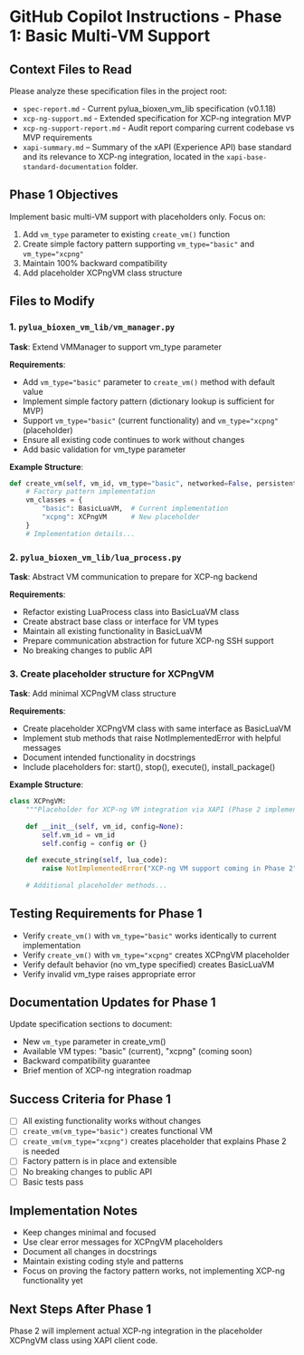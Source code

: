 # GitHub Copilot Instructions - Phase 1: Basic Multi-VM Support

## Context Files to Read
Please analyze these specification files in the project root:
- `spec-report.md` - Current pylua_bioxen_vm_lib specification (v0.1.18)
- `xcp-ng-support.md` - Extended specification for XCP-ng integration MVP
- `xcp-ng-support-report.md` - Audit report comparing current codebase vs MVP requirements
- `xapi-summary.md` – Summary of the xAPI (Experience API) base standard and its relevance to XCP-ng integration, located in the `xapi-base-standard-documentation` folder.

## Phase 1 Objectives
Implement basic multi-VM support with placeholders only. Focus on:
1. Add `vm_type` parameter to existing `create_vm()` function
2. Create simple factory pattern supporting `vm_type="basic"` and `vm_type="xcpng"`
3. Maintain 100% backward compatibility
4. Add placeholder XCPngVM class structure

## Files to Modify

### 1. `pylua_bioxen_vm_lib/vm_manager.py`
**Task**: Extend VMManager to support vm_type parameter

**Requirements**:
- Add `vm_type="basic"` parameter to `create_vm()` method with default value
- Implement simple factory pattern (dictionary lookup is sufficient for MVP)
- Support `vm_type="basic"` (current functionality) and `vm_type="xcpng"` (placeholder)
- Ensure all existing code continues to work without changes
- Add basic validation for vm_type parameter

**Example Structure**:
```python
def create_vm(self, vm_id, vm_type="basic", networked=False, persistent=False, debug_mode=False, lua_executable="lua", config=None):
    # Factory pattern implementation
    vm_classes = {
        "basic": BasicLuaVM,  # Current implementation
        "xcpng": XCPngVM      # New placeholder
    }
    # Implementation details...
```

### 2. `pylua_bioxen_vm_lib/lua_process.py`
**Task**: Abstract VM communication to prepare for XCP-ng backend

**Requirements**:
- Refactor existing LuaProcess class into BasicLuaVM class
- Create abstract base class or interface for VM types
- Maintain all existing functionality in BasicLuaVM
- Prepare communication abstraction for future XCP-ng SSH support
- No breaking changes to public API

### 3. Create placeholder structure for XCPngVM
**Task**: Add minimal XCPngVM class structure

**Requirements**:
- Create placeholder XCPngVM class with same interface as BasicLuaVM
- Implement stub methods that raise NotImplementedError with helpful messages
- Document intended functionality in docstrings
- Include placeholders for: start(), stop(), execute(), install_package()

**Example Structure**:
```python
class XCPngVM:
    """Placeholder for XCP-ng VM integration via XAPI (Phase 2 implementation)"""
    
    def __init__(self, vm_id, config=None):
        self.vm_id = vm_id
        self.config = config or {}
        
    def execute_string(self, lua_code):
        raise NotImplementedError("XCP-ng VM support coming in Phase 2")
    
    # Additional placeholder methods...
```

## Testing Requirements for Phase 1
- Verify `create_vm()` with `vm_type="basic"` works identically to current implementation
- Verify `create_vm()` with `vm_type="xcpng"` creates XCPngVM placeholder
- Verify default behavior (no vm_type specified) creates BasicLuaVM
- Verify invalid vm_type raises appropriate error

## Documentation Updates for Phase 1
Update specification sections to document:
- New `vm_type` parameter in create_vm()
- Available VM types: "basic" (current), "xcpng" (coming soon)
- Backward compatibility guarantee
- Brief mention of XCP-ng integration roadmap

## Success Criteria for Phase 1
- [ ] All existing functionality works without changes
- [ ] `create_vm(vm_type="basic")` creates functional VM
- [ ] `create_vm(vm_type="xcpng")` creates placeholder that explains Phase 2 is needed
- [ ] Factory pattern is in place and extensible
- [ ] No breaking changes to public API
- [ ] Basic tests pass

## Implementation Notes
- Keep changes minimal and focused
- Use clear error messages for XCPngVM placeholders
- Document all changes in docstrings
- Maintain existing coding style and patterns
- Focus on proving the factory pattern works, not implementing XCP-ng functionality yet

## Next Steps After Phase 1
Phase 2 will implement actual XCP-ng integration in the placeholder XCPngVM class using XAPI client code.